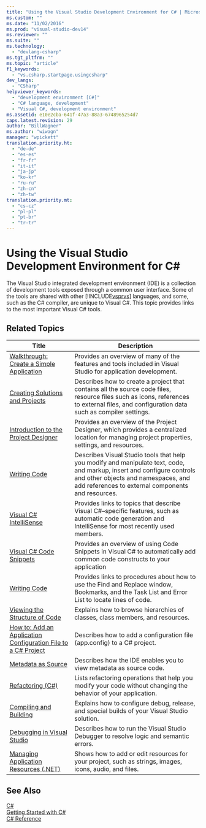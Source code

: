 ```yaml
---
title: "Using the Visual Studio Development Environment for C# | Microsoft Docs"
ms.custom: ""
ms.date: "11/02/2016"
ms.prod: "visual-studio-dev14"
ms.reviewer: ""
ms.suite: ""
ms.technology: 
  - "devlang-csharp"
ms.tgt_pltfrm: ""
ms.topic: "article"
f1_keywords: 
  - "vs.csharp.startpage.usingcsharp"
dev_langs: 
  - "CSharp"
helpviewer_keywords: 
  - "development environment [C#]"
  - "C# language, development"
  - "Visual C#, development environment"
ms.assetid: e10e2cba-641f-47a3-88a3-6748965254d7
caps.latest.revision: 29
author: "BillWagner"
ms.author: "wiwagn"
manager: "wpickett"
translation.priority.ht: 
  - "de-de"
  - "es-es"
  - "fr-fr"
  - "it-it"
  - "ja-jp"
  - "ko-kr"
  - "ru-ru"
  - "zh-cn"
  - "zh-tw"
translation.priority.mt: 
  - "cs-cz"
  - "pl-pl"
  - "pt-br"
  - "tr-tr"
---
```

# Using the Visual Studio Development Environment for C#
The Visual Studio integrated development environment (IDE) is a collection of development tools exposed through a common user interface. Some of the tools are shared with other [!INCLUDE[vsprvs](../code-quality/includes/vsprvs_md.md)] languages, and some, such as the C# compiler, are unique to Visual C#. This topic provides links to the most important Visual C# tools.  
  
## Related Topics  
  
|Title|Description|  
|-----------|-----------------|  
|[Walkthrough: Create a Simple Application](../ide/walkthrough-create-a-simple-application-with-visual-csharp-or-visual-basic.md)|Provides an overview of many of the features and tools included in Visual Studio for application development.|  
|[Creating Solutions and Projects](../ide/creating-solutions-and-projects.md)|Describes how to create a project that contains all the source code files, resource files such as icons, references to external files, and configuration data such as compiler settings.|  
|[Introduction to the Project Designer](http://msdn.microsoft.com/en-us/898dd854-c98d-430c-ba1b-a913ce3c73d7)|Provides an overview of the Project Designer, which provides a centralized location for managing project properties, settings, and resources.|  
|[Writing Code](../ide/writing-code-in-the-code-and-text-editor.md)|Describes Visual Studio tools that help you modify and manipulate text, code, and markup, insert and configure controls and other objects and namespaces, and add references to external components and resources.|  
|[Visual C# IntelliSense](../ide/visual-csharp-intellisense.md)|Provides links to topics that describe Visual C#–specific features, such as automatic code generation and IntelliSense for most recently used members.|  
|[Visual C# Code Snippets](../ide/visual-csharp-code-snippets.md)|Provides an overview of using Code Snippets in Visual C# to automatically add common code constructs to your application|  
|[Writing Code](../ide/writing-code-in-the-code-and-text-editor.md)|Provides links to procedures about how to use the Find and Replace window, Bookmarks, and the Task List and Error List to locate lines of code.|  
|[Viewing the Structure of Code](../ide/viewing-the-structure-of-code.md)|Explains how to browse hierarchies of classes, class members, and resources.|  
|[How to: Add an Application Configuration File to a C# Project](../csharp-ide/how-to-add-an-application-configuration-file-to-a-csharp-project.md)|Describes how to add a configuration file (app.config) to a C# project.|  
|[Metadata as Source](../csharp-ide/metadata-as-source.md)|Describes how the IDE enables you to view metadata as source code.|  
|[Refactoring (C#)](../csharp-ide/refactoring-csharp.md)|Lists refactoring operations that help you modify your code without changing the behavior of your application.|  
|[Compiling and Building](../ide/compiling-and-building-in-visual-studio.md)|Explains how to configure debug, release, and special builds of your Visual Studio solution.|  
|[Debugging in Visual Studio](../debugger/debugging-in-visual-studio.md)|Describes how to run the Visual Studio Debugger to resolve logic and semantic errors.|  
|[Managing Application Resources (.NET)](../ide/managing-application-resources-dotnet.md)|Shows how to add or edit resources for your project, such as strings, images, icons, audio, and files.|  
  
## See Also  
 [C#](/dotnet/csharp/csharp)   
 [Getting Started with C#](/dotnet/csharp/getting-started/getting-started-with-csharp)   
 [C# Reference](/dotnet/csharp/language-reference/index)